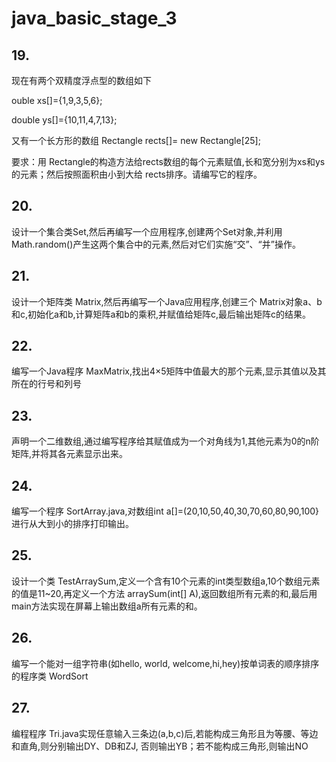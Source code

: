# java_basic_stage_3



## 19.

现在有两个双精度浮点型的数组如下

ouble xs[]={1,9,3,5,6};

double ys[]={10,11,4,7,13};

又有一个长方形的数组 Rectangle rects[]= new Rectangle[25];

要求：用 Rectangle的构造方法给rects数组的每个元素赋值,长和宽分别为xs和ys的元素；然后按照面积由小到大给 rects排序。请编写它的程序。



## 20.

设计一个集合类Set,然后再编写一个应用程序,创建两个Set对象,并利用Math.random()产生这两个集合中的元素,然后对它们实施“交”、“并”操作。



## 21.

设计一个矩阵类 Matrix,然后再编写一个Java应用程序,创建三个 Matrix对象a、b和c,初始化a和b,计算矩阵a和b的乘积,并赋值给矩阵c,最后输出矩阵c的结果。



## 22.

编写一个Java程序 MaxMatrix,找出4×5矩阵中值最大的那个元素,显示其值以及其所在的行号和列号



## 23.

声明一个二维数组,通过编写程序给其赋值成为一个对角线为1,其他元素为0的n阶矩阵,并将其各元素显示出来。



## 24.

编写一个程序 SortArray.java,对数组int a[]=(20,10,50,40,30,70,60,80,90,100}进行从大到小的排序打印输出。



## 25.

设计一个类 TestArraySum,定义一个含有10个元素的int类型数组a,10个数组元素的值是11~20,再定义一个方法 arraySum(int[] A),返回数组所有元素的和,最后用main方法实现在屏幕上输出数组a所有元素的和。



## 26.

编写一个能对一组字符串(如hello, world, welcome,hi,hey)按单词表的顺序排序的程序类 WordSort



## 27.

编程程序 Tri.java实现任意输入三条边(a,b,c)后,若能构成三角形且为等腰、等边和直角,则分别输出DY、DB和ZJ, 否则输出YB；若不能构成三角形,则输出NO

